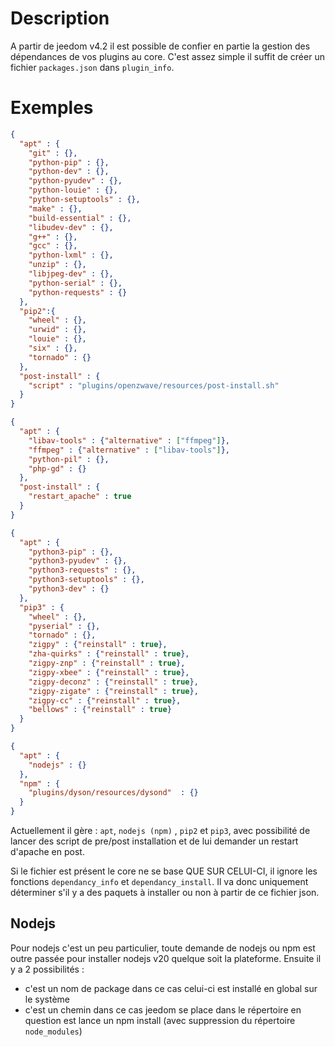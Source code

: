 # Description

A partir de jeedom v4.2 il est possible de confier en partie la gestion des dépendances de vos plugins au core. C'est assez simple il suffit de créer un fichier ``packages.json`` dans ``plugin_info``.

# Exemples

```json
{
  "apt" : {
    "git" : {},
    "python-pip" : {},
    "python-dev" : {},
    "python-pyudev" : {},
    "python-louie" : {},
    "python-setuptools" : {},
    "make" : {},
    "build-essential" : {},
    "libudev-dev" : {},
    "g++" : {},
    "gcc" : {},
    "python-lxml" : {},
    "unzip" : {},
    "libjpeg-dev" : {},
    "python-serial" : {},
    "python-requests" : {}
  },
  "pip2":{
    "wheel" : {},
    "urwid" : {},
    "louie" : {},
    "six" : {},
    "tornado" : {}
  },
  "post-install" : {
    "script" : "plugins/openzwave/resources/post-install.sh"
  }
}
```

```json
{
  "apt" : {
    "libav-tools" : {"alternative" : ["ffmpeg"]},
    "ffmpeg" : {"alternative" : ["libav-tools"]},
    "python-pil" : {},
    "php-gd" : {}
  },
  "post-install" : {
    "restart_apache" : true
  }
}
```

```json
{
  "apt" : {
    "python3-pip" : {},
    "python3-pyudev" : {},
    "python3-requests" : {},
    "python3-setuptools" : {},
    "python3-dev" : {}
  },
  "pip3" : {
    "wheel" : {},
    "pyserial" : {},
    "tornado" : {},
    "zigpy" : {"reinstall" : true},
    "zha-quirks" : {"reinstall" : true},
    "zigpy-znp" : {"reinstall" : true},
    "zigpy-xbee" : {"reinstall" : true},
    "zigpy-deconz" : {"reinstall" : true},
    "zigpy-zigate" : {"reinstall" : true},
    "zigpy-cc" : {"reinstall" : true},
    "bellows" : {"reinstall" : true}
  }
}
```

```json
{
  "apt" : {
    "nodejs" : {}
  },
  "npm" : {
    "plugins/dyson/resources/dysond"  : {}
  }
}
```

Actuellement il gère : ``apt``, ``nodejs (npm)`` , ``pip2`` et ``pip3``, avec possibilité de lancer des script de pre/post installation et de lui demander un restart d'apache en post.

Si le fichier est présent le core ne se base QUE SUR CELUI-CI, il ignore les fonctions `dependancy_info` et `dependancy_install`. Il va donc uniquement déterminer s'il y a des paquets à installer ou non à partir de ce fichier json.

## Nodejs

Pour nodejs c'est un peu particulier, toute demande de nodejs ou npm est outre passée pour installer nodejs v20 quelque soit la plateforme. Ensuite il y a 2 possibilités :

- c'est un nom de package dans ce cas celui-ci est installé en global sur le système
- c'est un chemin dans ce cas jeedom se place dans le répertoire en question est lance un npm install (avec suppression du répertoire ``node_modules``)
